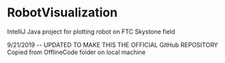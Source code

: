 # RobotVisualization
IntelliJ Java project for plotting robot on FTC Skystone field

9/21/2019 -- UPDATED TO MAKE THIS THE OFFICIAL GitHub REPOSITORY
Copied from OfflineCode folder on local machine
